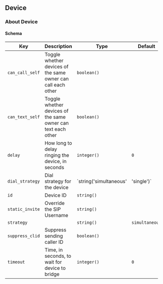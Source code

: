 ## Device

### About Device

#### Schema



Key | Description | Type | Default | Required
--- | ----------- | ---- | ------- | --------
`can_call_self` | Toggle whether devices of the same owner can call each other | `boolean()` |   | `false`
`can_text_self` | Toggle whether devices of the same owner can text each other | `boolean()` |   | `false`
`delay` | How long to delay ringing the device, in seconds | `integer()` | `0` | `false`
`dial_strategy` | Dial strategy for the device | `string('simultaneous' | 'single')` | `simultaneous` | `false`
`id` | Device ID | `string()` |   | `false`
`static_invite` | Override the SIP Username | `string()` |   | `false`
`strategy` |   | `string()` | `simultaneous` | `false`
`suppress_clid` | Suppress sending caller ID | `boolean()` |   | `false`
`timeout` | Time, in seconds, to wait for device to bridge | `integer()` | `0` | `false`



